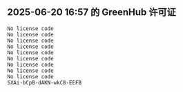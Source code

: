 ## 2025-06-20 16:57 的 GreenHub 许可证
```
No license code
No license code
No license code
No license code
No license code
No license code
No license code
No license code
No license code
SXAi-bCpB-dAKN-wkC8-EEFB
```

